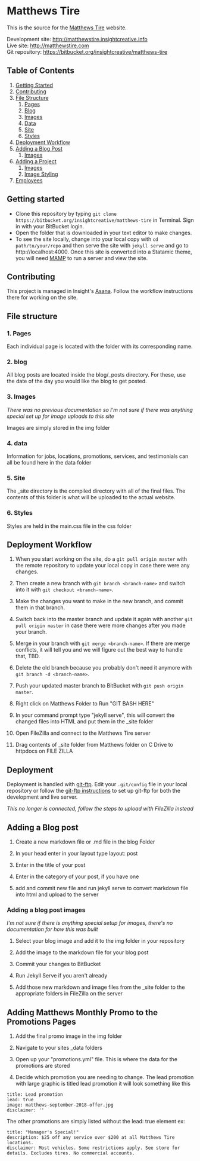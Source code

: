 # Matthews Tire

This is the source for the [Matthews Tire](http://matthewstire.com) website.

Development site: <http://matthewstire.insightcreative.info>  
Live site: <http://matthewstire.com>  
Git repository: <https://bitbucket.org/insightcreative/matthews-tire>

## Table of Contents
1. [Getting Started](#-getting-started)
2. [Contributing](#-contributing)
3. [File Structure](#-file-structure)
    1. [Pages](#pages)
    2. [Blog](#blog)
    3. [Images](#images)
    4. [Data](#data)
    5. [Site](#site)
    6. [Styles](#styles)
4. [Deployment Workflow](#-deployment-workflow)    
5. [Adding a Blog Post](#%EF%B8%8F-adding-a-blog-post)
    1. [Images](#%EF%B8%8F-images)
7. [Adding a Project](#%EF%B8%8F-adding-a-project)
    1. [Images](#%EF%B8%8F-images-1)
    2. [Image Styling](#%EF%B8%8F-image-styling)
8. [Employees](#-employees)

## Getting started

* Clone this repository by typing `git clone https://bitbucket.org/insightcreative/matthews-tire` in Terminal. Sign in with your BitBucket login.
* Open the folder that is downloaded in your text editor to make changes.
* To see the site locally, change into your local copy with `cd path/to/your/repo` and then serve the site with `jekyll serve` and go to http://localhost:4000. Once this site is converted into a Statamic theme, you will need [MAMP](https://www.mamp.info/) to run a server and view the site.

## Contributing

This project is managed in Insight's [Asana](http://asana.com). Follow the workflow instructions there for working on the site.

## File structure

### 1. Pages

Each individual page is located with the folder with its corresponding name.

### 2. blog

All blog posts are located inside the blog/\_posts directory. For these, use the date of the day you would like the blog to get posted.   

### 3. Images

*There was no previous documentation so I'm not sure if there was anything special set up for image uploads to this site*

Images are simply stored in the img folder

### 4. data

Information for jobs, locations, promotions, services, and testimonials can all be found here in the data folder

### 5. Site

The \_site directory is the compiled directory with all of the final files. The contents of this folder is what will be uploaded to the actual website.

### 6. Styles

Styles are held in the main.css file in the css folder

## Deployment Workflow

1. When you start working on the site, do a `git pull origin master` with the remote repository to update your local copy in case there were any changes.

2. Then create a new branch with `git branch <branch-name>` and switch into it with `git checkout <branch-name>`.

3. Make the changes you want to make in the new branch, and commit them in that branch.

4. Switch back into the master branch and update it again with another `git pull origin master` in case there were more changes after you made your branch.

5. Merge in your branch with `git merge <branch-name>`. If there are merge conflicts, it will tell you and we will figure out the best way to handle that, TBD.

6. Delete the old branch because you probably don't need it anymore with `git branch -d <branch-name>`.

7. Push your updated master branch to BitBucket with `git push origin master`.

8. Right click on Matthews Folder to Run "GIT BASH HERE"

9. In your command prompt type  "jekyll serve", this will convert the changed files into HTML and put them in the \_site folder

10. Open FileZilla and connect to the Matthews Tire server

11. Drag contents of \_site folder from Matthews folder on C Drive to httpdocs on FILE ZILLA

## Deployment

Deployment is handled with [git-ftp](https://github.com/git-ftp/git-ftp). Edit your `.git/config` file in your local repository or follow the [git-ftp instructions](https://github.com/git-ftp/git-ftp/blob/develop/man/git-ftp.1.md) to set up git-ftp for both the development and live server.

*This no longer is connected, follow the steps to upload with FileZilla instead*

## Adding a Blog post

1. Create a new markdown file or .md file in the blog Folder

2. In your head enter in your layout type layout: post

3. Enter in the title of your post

4. Enter in the category of your post, if you have one

5. add and commit new file and run jekyll serve to convert markdown file into html and upload to the server

### Adding a blog post images
*I'm not sure if there is anything special setup for images, there's no documentation for how this was built*

1. Select your blog image and add it to the img folder in your repository

2. Add the image to the markdown file for your blog post

3. Commit your changes to BitBucket

4. Run Jekyll Serve if you aren't already

5. Add those new markdown and image files from the \_site folder to the appropriate folders in FileZilla on the server

## Adding Matthews Monthly Promo to the Promotions Pages

1. Add the final promo image in the img folder

2. Navigate to your sites \_data folders

3. Open up your "promotions.yml" file. This is where the data for the promotions are stored

4. Decide which promotion you are needing to change. The lead promotion with large graphic is titled lead promotion it will look something like this

  ```
  title: Lead promotion
  lead: true
  image: matthews-september-2018-offer.jpg
  disclaimer: ''
  ```
  The other promotions are simply listed without the lead: true element ex:
  ```
  title: "Manager's Special!"
  description: $25 off any service over $200 at all Matthews Tire locations.
  disclaimer: Most vehicles. Some restrictions apply. See store for details. Excludes tires. No commercial accounts.
  ```
